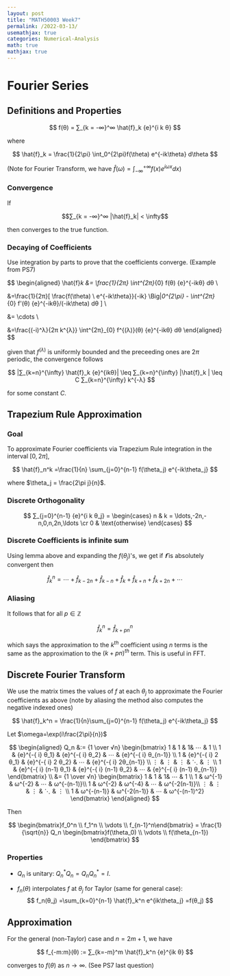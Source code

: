 ```yaml
---
layout: post
title: "MATH50003 Week7"
permalink: /2022-03-13/
usemathjax: true
categories: Numerical-Analysis
math: true
mathjax: true
---  
```


# **Fourier Series**  

## **Definitions and Properties**  

$$
f(θ) = ∑_{k = -∞}^∞ \hat{f}_k {e}^{i k θ}
$$  

where   

$$
\hat{f}_k = \frac{1}{2\pi} \int_0^{2\pi}f(\theta) e^{-ik\theta} d\theta
$$    

(Note for Fourier Transform, we have $\hat{f}(\omega) = \int_{-\infty}^{+\infty} f(x) e^{i\omega x}dx$)  

### **Convergence**  
If  

$$∑_{k = -∞}^∞ |\hat{f}_k| < \infty$$  

then converges to the true function.  


### **Decaying of Coefficients**  

Use integration by parts to prove that the coefficients converge. (Example from PS7)  

$$
\begin{aligned}
\hat{f}_k &= \frac{1}{2π} \int^{2π}_{0} f(θ) {e}^{-ikθ} dθ \\

&=\frac{1}{2π}[ \frac{f(\theta) \ e^{-ik\theta}}{-ik} \Big|_0^{2\pi} - \int^{2π}_{0} f'(θ) {e}^{-ikθ}/(-ik\theta) dθ ] \\

&= \cdots \\

&=\frac{(-i)^λ}{2π k^{λ}} \int^{2π}_{0} f^{(λ)}(θ) {e}^{-ikθ} dθ
\end{aligned}
$$  

given that $f^{(λ)}$ is uniformly bounded and the preceeding ones are $2\pi$ periodic, the convergence follows  

$$
|∑_{k=n}^{\infty} \hat{f}_k {e}^{ikθ}| \leq ∑_{k=n}^{\infty} |\hat{f}_k | \leq C ∑_{k=n}^{\infty} k^{-λ} 
$$  

for some constant $C$.  

## **Trapezium Rule Approximation**   

### **Goal**   

To approximate Fourier coefficients via Trapezium Rule integration in the interval $[0,2\pi]$,  

$$
\hat{f}_n^k =\frac{1}{n} \sum_{j=0}^{n-1} f(\theta_j) e^{-ik\theta_j}
$$  

where $\theta_j = \frac{2\pi j}{n}$.  

### **Discrete Orthogonality**  

$$
∑_{j=0}^{n-1} {e}^{i k θ_j} = \begin{cases} n & k = \ldots,-2n,-n,0,n,2n,\ldots  \cr
0 & \text{otherwise}
\end{cases}
$$  

### **Discrete Coefficients is infinite sum**  

Using lemma above and expanding the $f(\theta_j)$'s, we get if $𝐟̂$ is absolutely convergent then  

$$
\hat{f}_k^n = ⋯ + \hat{f}_{k-2n} + \hat{f}_{k-n} + \hat{f}_k + \hat{f}_{k+n} + \hat{f}_{k+2n} + ⋯
$$  

### **Aliasing**  

It follows that for all $p ∈ ℤ$

$$
\hat{f}_k^n = \hat{f}_{k+pn}^n
$$   

which says the approximation to the $k^{th}$ coefficient using $n$ terms is the same as the approximation to the $(k+pn)^{th}$ term. This is useful in FFT.


## **Discrete Fourier Transform**  
We use the matrix times the values of $f$ at each $\theta_j$ to approximate the Fourier coefficients as above (note by aliasing the method also computes the negative indexed ones)

$$
\hat{f}_k^n = \frac{1}{n}\sum_{j=0}^{n-1} f(\theta_j) e^{-ik\theta_j}
$$    

Let $\omega=\exp(i\frac{2\pi}{n})$  

$$
\begin{aligned}
Q_n &:= {1 \over √n} \begin{bmatrix} 1 & 1 & 1&  ⋯ & 1 \\
                                    1 & {e}^{-{ i} θ_1} & {e}^{-{ i} θ_2} & ⋯ & {e}^{-{ i} θ_{n-1}} \\
                                    1 & {e}^{-{ i} 2 θ_1} & {e}^{-{ i} 2 θ_2} & ⋯ & {e}^{-{ i} 2θ_{n-1}} \\
                                    ⋮ & ⋮ & ⋮ & ⋱ & ⋮ \\
                                    1 & {e}^{-{ i} (n-1) θ_1} & {e}^{-{ i} (n-1) θ_2} & ⋯ & {e}^{-{ i} (n-1) θ_{n-1}}
\end{bmatrix} \\
&= {1 \over √n} \begin{bmatrix} 1 & 1 & 1&  ⋯ & 1 \\
                                    1 & ω^{-1} & ω^{-2} & ⋯ & ω^{-(n-1)}\\
                                    1 & ω^{-2} & ω^{-4} & ⋯ & ω^{-2(n-1)}\\
                                    ⋮ & ⋮ & ⋮ & ⋱ & ⋮ \\
                                    1 & ω^{-(n-1)} & ω^{-2(n-1)} & ⋯ & ω^{-(n-1)^2}
\end{bmatrix}
\end{aligned}
$$  

Then  

$$
\begin{bmatrix}f_0^n \\ f_1^n \\ \vdots \\ f_{n-1}^n\end{bmatrix} = \frac{1}{\sqrt{n}} Q_n \begin{bmatrix}f(\theta_0) \\ 
                                 \vdots \\
                                 f(\theta_{n-1}) 
                   \end{bmatrix}
$$  

### **Properties**  

- $Q_n$ is unitary: $Q_n^* Q_n = Q_n Q_n^* = I$.  

- $f_n(θ)$ interpolates $f$ at $θ_j$ for Taylor (same for general case):
$$
f_n(θ_j) =\sum_{k=0}^{n-1} \hat{f}_k^n e^{ik\theta_j} =f(θ_j)
$$  

## **Approximation**  

For the general (non-Taylor) case and $n = 2m+1$, we have  

$$
f_{-m:m}(θ) := ∑_{k=-m}^m \hat{f}_k^n {e}^{ik θ}
$$  

converges to $f(θ)$ as $n \rightarrow ∞$. (See PS7 last question)  



